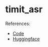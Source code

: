# timit_asr

References:

*   [Code](https://github.com/huggingface/datasets/blob/master/datasets/timit_asr)
*   [Huggingface](https://huggingface.co/datasets/timit_asr)



